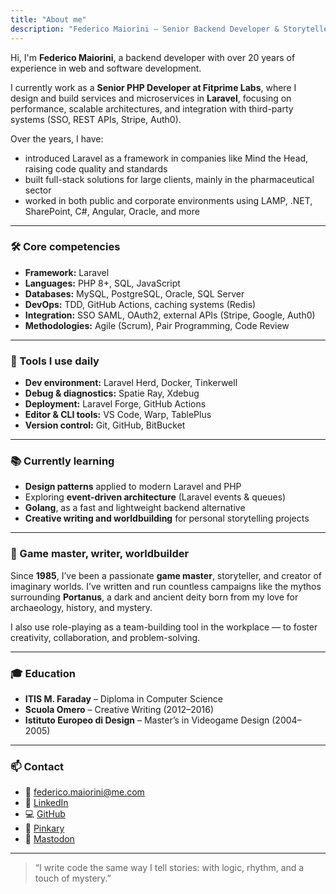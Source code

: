 ```yaml
---
title: "About me"
description: "Federico Maiorini – Senior Backend Developer & Storyteller"
---
```


Hi, I'm **Federico Maiorini**, a backend developer with over 20 years of experience in web and software development.

I currently work as a **Senior PHP Developer at Fitprime Labs**, where I design and build services and microservices in **Laravel**, focusing on performance, scalable architectures, and integration with third-party systems (SSO, REST APIs, Stripe, Auth0).

Over the years, I have:
- introduced Laravel as a framework in companies like Mind the Head, raising code quality and standards  
- built full-stack solutions for large clients, mainly in the pharmaceutical sector  
- worked in both public and corporate environments using LAMP, .NET, SharePoint, C#, Angular, Oracle, and more

---

### 🛠 Core competencies

- **Framework:** Laravel  
- **Languages:** PHP 8+, SQL, JavaScript  
- **Databases:** MySQL, PostgreSQL, Oracle, SQL Server  
- **DevOps:** TDD, GitHub Actions, caching systems (Redis)  
- **Integration:** SSO SAML, OAuth2, external APIs (Stripe, Google, Auth0)  
- **Methodologies:** Agile (Scrum), Pair Programming, Code Review  

---

### 🧰 Tools I use daily

- **Dev environment:** Laravel Herd, Docker, Tinkerwell  
- **Debug & diagnostics:** Spatie Ray, Xdebug  
- **Deployment:** Laravel Forge, GitHub Actions  
- **Editor & CLI tools:** VS Code, Warp, TablePlus  
- **Version control:** Git, GitHub, BitBucket

---

### 📚 Currently learning

- **Design patterns** applied to modern Laravel and PHP  
- Exploring **event-driven architecture** (Laravel events & queues)  
- **Golang**, as a fast and lightweight backend alternative  
- **Creative writing and worldbuilding** for personal storytelling projects  

---

### 🎲 Game master, writer, worldbuilder

Since **1985**, I’ve been a passionate **game master**, storyteller, and creator of imaginary worlds. I’ve written and run countless campaigns like the mythos surrounding **Portanus**, a dark and ancient deity born from my love for archaeology, history, and mystery.

I also use role-playing as a team-building tool in the workplace — to foster creativity, collaboration, and problem-solving.

---

### 🎓 Education

- **ITIS M. Faraday** – Diploma in Computer Science  
- **Scuola Omero** – Creative Writing (2012–2016)  
- **Istituto Europeo di Design** – Master’s in Videogame Design (2004–2005)

---

### 📫 Contact

- 📧 [federico.maiorini@me.com](mailto:federico.maiorini@me.com)  
- 🔗 [LinkedIn](https://www.linkedin.com/in/federicomaiorini)  
- 💻 [GitHub](https://github.com/procionegobbo)  
- 🌸 [Pinkary](https://pinkary.com/@procionegobbo)  
- 🐘 [Mastodon](https://livellosegreto.it/@procionegobbo)


---

> “I write code the same way I tell stories: with logic, rhythm, and a touch of mystery.”
